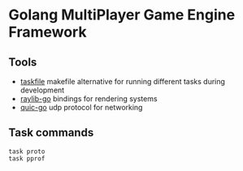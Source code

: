 # Golang MultiPlayer Game Engine Framework

## Tools
- [taskfile](https://taskfile.dev/) makefile alternative for running different tasks during development
- [raylib-go](https://github.com/gen2brain/raylib-go) bindings for rendering systems
- [quic-go](https://github.com/quic-go/quic-go) udp protocol for networking

## Task commands

```
task proto
task pprof
```
